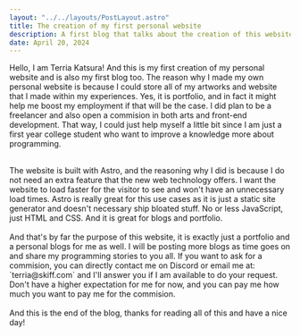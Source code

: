 ```yaml
---
layout: "../../layouts/PostLayout.astro"
title: The creation of my first personal website
description: A first blog that talks about the creation of this website. It is my first time doing this kind of thing.
date: April 20, 2024
---
```


Hello, I am Terria Katsura! And this is my first creation of my personal website and is also my first blog too.
The reason why I made my own personal website is because I could store all of my artworks and website that I made within my experiences.
Yes, it is portfolio, and in fact it might help me boost my employment if that will be the case. I did plan to be a freelancer and also
open a commision in both arts and front-end development. That way, I could just help myself a little bit since I am just a first year college student
who want to improve a knowledge more about programming.

<br/>
The website is built with Astro, and the reasoning why I did is because I do not need an extra feature that the new web technology offers.
I want the website to load faster for the visitor to see and won't have an unnecessary load times. Astro is really great for this use cases as
it is just a static site generator and doesn't necessary ship bloated stuff. No or less JavaScript, just HTML and CSS. And it is great for blogs
and portfolio.

<br/>
<br/>
And that's by far the purpose of this website, it is exactly just a portfolio and a personal blogs for me as well. I will be posting more blogs as
time goes on and share my programming stories to you all. If you want to ask for a commision, you can directly contact me on Discord or email me at: 
`terria@skiff.com` and I'll answer you if I am available to do your request. Don't have a higher expectation for me for now, and you can pay me how much
you want to pay me for the commision.

<br/>
<br/>
And this is the end of the blog, thanks for reading all of this and have a nice day!